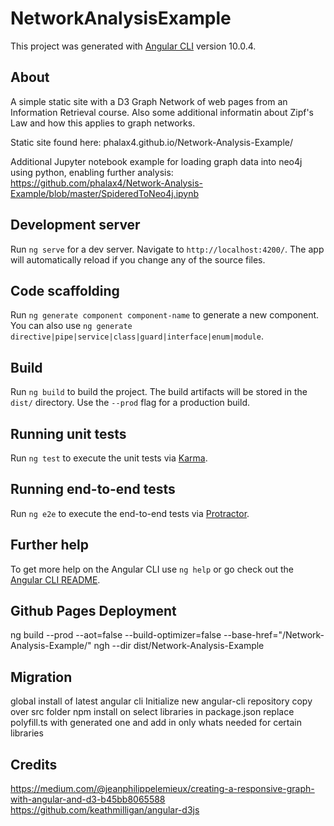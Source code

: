 # NetworkAnalysisExample

This project was generated with [Angular CLI](https://github.com/angular/angular-cli) version 10.0.4.

## About

A simple static site with a D3 Graph Network of web pages from an Information Retrieval course. Also some additional informatin about Zipf's Law and how this applies to graph networks.

Static site found here: phalax4.github.io/Network-Analysis-Example/

Additional Jupyter notebook example for loading graph data into neo4j using python, enabling further analysis:
    https://github.com/phalax4/Network-Analysis-Example/blob/master/SpideredToNeo4j.ipynb

## Development server

Run `ng serve` for a dev server. Navigate to `http://localhost:4200/`. The app will automatically reload if you change any of the source files.

## Code scaffolding

Run `ng generate component component-name` to generate a new component. You can also use `ng generate directive|pipe|service|class|guard|interface|enum|module`.

## Build

Run `ng build` to build the project. The build artifacts will be stored in the `dist/` directory. Use the `--prod` flag for a production build.

## Running unit tests

Run `ng test` to execute the unit tests via [Karma](https://karma-runner.github.io).

## Running end-to-end tests

Run `ng e2e` to execute the end-to-end tests via [Protractor](http://www.protractortest.org/).

## Further help

To get more help on the Angular CLI use `ng help` or go check out the [Angular CLI README](https://github.com/angular/angular-cli/blob/master/README.md).

## Github Pages Deployment

ng build --prod --aot=false --build-optimizer=false --base-href="/Network-Analysis-Example/"
ngh --dir dist/Network-Analysis-Example

## Migration
global install of latest angular cli
Initialize new angular-cli repository
copy over src folder
npm install on select libraries in package.json
replace polyfill.ts with generated one and add in only whats needed for certain libraries

## Credits
https://medium.com/@jeanphilippelemieux/creating-a-responsive-graph-with-angular-and-d3-b45bb8065588
https://github.com/keathmilligan/angular-d3js